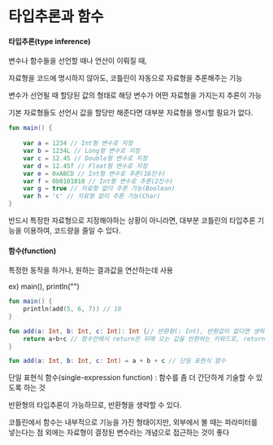 # 타입추론과 함수

#### 타입추론(type inference)

변수나 함수들을 선언할 때나 연산이 이뤄질 때,

자료형을 코드에 명시하지 않아도, 코틀린이 자동으로 자료형을 추론해주는 기능

변수가 선언될 때 할당된 값의 형태로 해당 변수가 어떤 자료형을 가지는지 추론이 가능

기본 자료형들도 선언시 값을 할당만 해준다면 대부분 자료형을 명시할 필요가 없다.



```kotlin
fun main() {
    
    var a = 1234 // Int형 변수로 지정
    var b = 1234L // Long형 변수로 지정
    var c = 12.45 // Double형 변수로 지정
    var d = 12.45f // Float형 변수로 지정
    var e = 0xABCD // Int형 변수로 추론(16진수)
    var f = 0b0101010 // Int형 변수로 추론(2진수)
    var g = true // 자료형 없이 추론 가능(Boolean)
    var h = 'c' // 자료형 없이 추론 가능(Char)
}
```

반드시 특정한 자료형으로 지정해야하는 상황이 아니라면, 대부분 코틀린의 타입추론 기능을 이용하여, 코드량을 줄일 수 있다.

#### 함수(function)

특정한 동작을 하거나, 원하는 결과값을 연산하는데 사용

ex) main(), println("")

```kotlin
fun main() {
    println(add(5, 6, 7)) // 18
}

fun add(a: Int, b: Int, c: Int): Int {// 반환형(: Int), 반환값이 없다면 생략해도 무방
    return a+b+c // 함수안에서 return은 뒤에 오는 값을 반환하는 키워드로, return이 발생하면, 함수의 중간이더라도, 값을 반환하고 함수를 종료하게 됨.
}

fun add(a: Int, b: Int, c: Int) = a + b + c // 단일 표현식 함수
```

단일 표현식 함수(single-expression function) : 함수를 좀 더 간단하게 기술할 수 있도록 하는 것

반환형의 타입추론이 가능하므로, 반환형을 생략할 수 있다.



코틀린에서 함수는 내부적으로 기능을 가진 형태이지만, 외부에서 볼 때는 파라미터를 넣는다는 점 외에는 자료형이 결정된 변수라는 개념으로 접근하는 것이 좋다